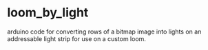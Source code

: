 # loom_by_light
arduino code for converting rows of a bitmap image into lights on an addressable light strip for use on a custom loom.
